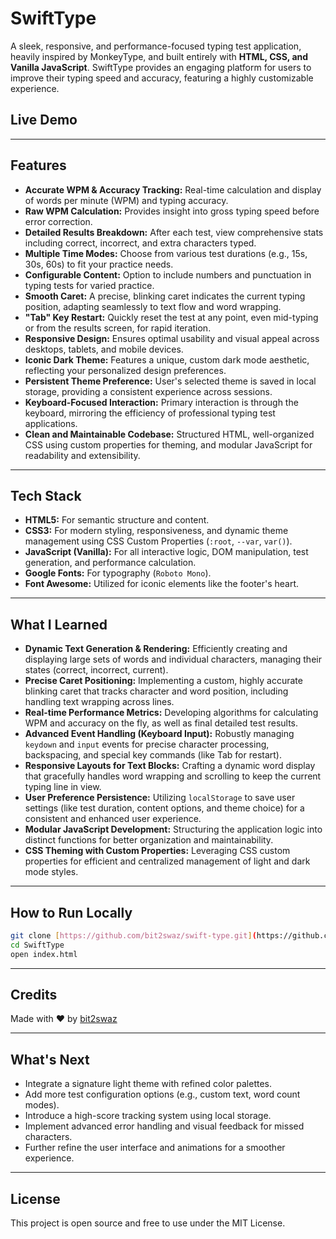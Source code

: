 # SwiftType

A sleek, responsive, and performance-focused typing test application, heavily inspired by MonkeyType, and built entirely with **HTML, CSS, and Vanilla JavaScript**. SwiftType provides an engaging platform for users to improve their typing speed and accuracy, featuring a highly customizable experience.

## Live Demo
---

## Features
- **Accurate WPM & Accuracy Tracking:** Real-time calculation and display of words per minute (WPM) and typing accuracy.
- **Raw WPM Calculation:** Provides insight into gross typing speed before error correction.
- **Detailed Results Breakdown:** After each test, view comprehensive stats including correct, incorrect, and extra characters typed.
- **Multiple Time Modes:** Choose from various test durations (e.g., 15s, 30s, 60s) to fit your practice needs.
- **Configurable Content:** Option to include numbers and punctuation in typing tests for varied practice.
- **Smooth Caret:** A precise, blinking caret indicates the current typing position, adapting seamlessly to text flow and word wrapping.
- **"Tab" Key Restart:** Quickly reset the test at any point, even mid-typing or from the results screen, for rapid iteration.
- **Responsive Design:** Ensures optimal usability and visual appeal across desktops, tablets, and mobile devices.
- **Iconic Dark Theme:** Features a unique, custom dark mode aesthetic, reflecting your personalized design preferences.
- **Persistent Theme Preference:** User's selected theme is saved in local storage, providing a consistent experience across sessions.
- **Keyboard-Focused Interaction:** Primary interaction is through the keyboard, mirroring the efficiency of professional typing test applications.
- **Clean and Maintainable Codebase:** Structured HTML, well-organized CSS using custom properties for theming, and modular JavaScript for readability and extensibility.

---

## Tech Stack
- **HTML5:** For semantic structure and content.
- **CSS3:** For modern styling, responsiveness, and dynamic theme management using CSS Custom Properties (`:root`, `--var`, `var()`).
- **JavaScript (Vanilla):** For all interactive logic, DOM manipulation, test generation, and performance calculation.
- **Google Fonts:** For typography (`Roboto Mono`).
- **Font Awesome:** Utilized for iconic elements like the footer's heart.

---

## What I Learned
- **Dynamic Text Generation & Rendering:** Efficiently creating and displaying large sets of words and individual characters, managing their states (correct, incorrect, current).
- **Precise Caret Positioning:** Implementing a custom, highly accurate blinking caret that tracks character and word position, including handling text wrapping across lines.
- **Real-time Performance Metrics:** Developing algorithms for calculating WPM and accuracy on the fly, as well as final detailed test results.
- **Advanced Event Handling (Keyboard Input):** Robustly managing `keydown` and `input` events for precise character processing, backspacing, and special key commands (like Tab for restart).
- **Responsive Layouts for Text Blocks:** Crafting a dynamic word display that gracefully handles word wrapping and scrolling to keep the current typing line in view.
- **User Preference Persistence:** Utilizing `localStorage` to save user settings (like test duration, content options, and theme choice) for a consistent and enhanced user experience.
- **Modular JavaScript Development:** Structuring the application logic into distinct functions for better organization and maintainability.
- **CSS Theming with Custom Properties:** Leveraging CSS custom properties for efficient and centralized management of light and dark mode styles.

---

## How to Run Locally
```bash
git clone [https://github.com/bit2swaz/swift-type.git](https://github.com/bit2swaz/swift-type.git)
cd SwiftType
open index.html
```

---

## Credits
Made with ❤️ by [bit2swaz](https://www.github.com/bit2swaz)

---

## What's Next
- Integrate a signature light theme with refined color palettes.
- Add more test configuration options (e.g., custom text, word count modes).
- Introduce a high-score tracking system using local storage.
- Implement advanced error handling and visual feedback for missed characters.
- Further refine the user interface and animations for a smoother experience.

---

## License
This project is open source and free to use under the MIT License.
